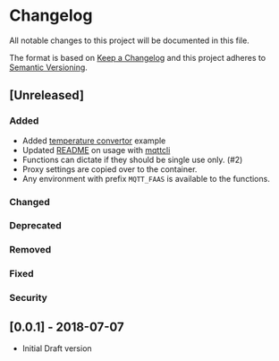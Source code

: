 # Changelog

All notable changes to this project will be documented in this file.

The format is based on [Keep a Changelog](http://keepachangelog.com/en/1.0.0/)
and this project adheres to [Semantic Versioning](http://semver.org/spec/v2.0.0.html).

## [Unreleased]

### Added

- Added [temperature convertor](./samples/temp_converter) example
- Updated [README](./README.md) on usage with [mqttcli](https://github.com/shirou/mqttcli)
- Functions can dictate if they should be single use only. (#2)
- Proxy settings are copied over to the container.
- Any environment with prefix `MQTT_FAAS` is available to the functions.

### Changed

### Deprecated

### Removed

### Fixed

### Security

## [0.0.1] - 2018-07-07

- Initial Draft version
